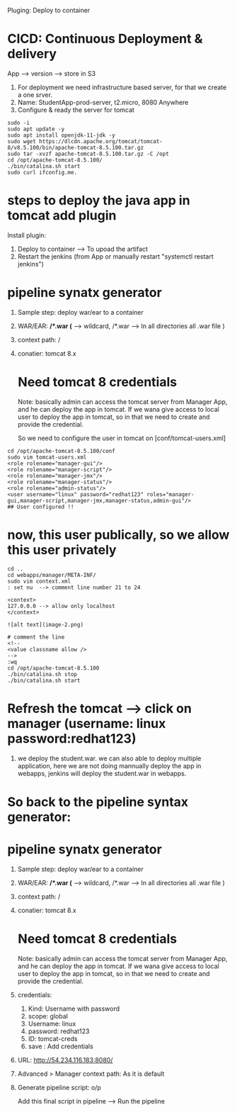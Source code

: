Pluging: Deploy to container

# CICD: Continuous Deployment & delivery
App --> version --> store in S3

1. For deployment we need infrastructure based server, for that we create a one srver.
2. Name: StudentApp-prod-server, t2.micro, 8080 Anywhere
3. Configure & ready the server for tomcat
```shell
sudo -i
sudo apt update -y
sudo apt install openjdk-11-jdk -y
sudo wget https://dlcdn.apache.org/tomcat/tomcat-8/v8.5.100/bin/apache-tomcat-8.5.100.tar.gz
sudo tar -xvzf apache-tomcat-8.5.100.tar.gz -C /opt
cd /opt/apache-tomcat-8.5.100/
./bin/catalina.sh start
sudo curl ifconfig.me.
```

# steps to deploy the java app in tomcat add plugin
Install plugin:
1. Deploy to container --> To upoad the artifact
2. Restart the jenkins (from App or manually restart "systemctl restart jenkins")

# pipeline synatx generator
1. Sample step: deploy war/ear to a container
2. WAR/EAR: **/*.war  (** --> wildcard, /*.war --> In all directories all .war file )
3. context path: /
4. conatier: tomcat 8.x
    # Need tomcat 8 credentials
    Note: basically admin can access the tomcat server from Manager App, and he can deploy the app in tomcat. If we wana give access to local user to deploy the app in tomcat, so in that we need to create and provide the credential.

    So we need to configure the user in tomcat on [conf/tomcat-users.xml]

```shell
cd /opt/apache-tomcat-8.5.100/conf
sudo vim tomcat-users.xml
<role rolename="manager-gui"/>
<role rolename="manager-script"/>
<role rolename="manager-jmx"/>
<role rolename="manager-status"/>
<role rolename="admin-status"/>
<user username="linux" password="redhat123" roles="manager-gui,manager-script,manager-jmx,manager-status,admin-gui"/>
## User configured !!
```

# now, this user publically, so we allow this user privately
```shell
cd ..
cd webapps/manager/META-INF/
sudo vim context.xml
: set nu  --> comment line number 21 to 24

<context>
127.0.0.0 --> allow only localhost
</context>

![alt text](image-2.png)

# comment the line
<!--
<value classname allow />
-->
:wq
cd /opt/apache-tomcat-8.5.100
./bin/catalina.sh stop
./bin/catalina.sh start
```

# Refresh the tomcat --> click on manager (username: linux password:redhat123)
1. we deploy the student.war. we can also able to deploy multiple application, here we are not doing mannually deploy the app in webapps, jenkins will deploy the student.war in webapps.

# So back to the pipeline syntax generator:
# pipeline synatx generator
1. Sample step: deploy war/ear to a container
2. WAR/EAR: **/*.war  (** --> wildcard, /*.war --> In all directories all .war file )
3. context path: /
4. conatier: tomcat 8.x
    # Need tomcat 8 credentials
    Note: basically admin can access the tomcat server from Manager App, and he can deploy the app in tomcat. If we wana give access to local user to deploy the app in tomcat, so in that we need to create and provide the credential.
5. credentials:
    1. Kind: Username with password
    2. scope: global
    3. Username: linux
    4. password: redhat123
    5. ID: tomcat-creds
    6. save
: Add credentials
6. URL: http://54.234.116.183:8080/
7. Advanced > Manager context path: As it is default
8. Generate pipeline script: o/p

    Add this final script in pipeline --> Run the pipeline